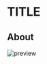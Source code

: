 # TITLE

## About

![preview](https://user-images.githubusercontent.com/11052222/167538247-e139fee4-6d1d-4f06-ad01-09e7f02bd05e.png)
